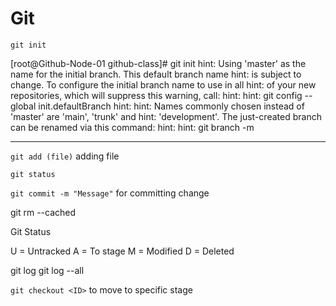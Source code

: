 # Git


`git init`





[root@Github-Node-01 github-class]# git init
hint: Using 'master' as the name for the initial branch. This default branch name
hint: is subject to change. To configure the initial branch name to use in all
hint: of your new repositories, which will suppress this warning, call:
hint: 
hint: 	git config --global init.defaultBranch <name>
hint: 
hint: Names commonly chosen instead of 'master' are 'main', 'trunk' and
hint: 'development'. The just-created branch can be renamed via this command:
hint: 
hint: 	git branch -m <name>


---

`git add (file)` adding file 

`git status` 

`git commit -m "Message"` for committing change


git rm --cached <filename>

Git Status 


U = Untracked
A = To stage
M = Modified
D = Deleted 

git log
git log --all 

`git checkout <ID>` to move to specific stage 
